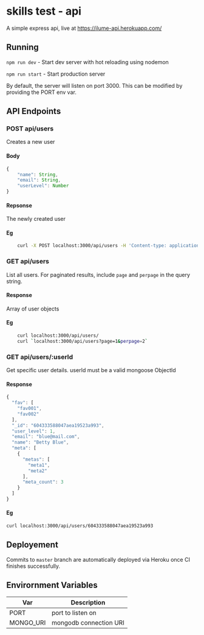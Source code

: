# skills test - api

A simple express api, live at https://ilume-api.herokuapp.com/

## Running

`npm run dev` - Start dev server with hot reloading using nodemon

`npm run start` - Start production server

By default, the server will listen on port 3000. This can be modified by providing the PORT env var.

## API Endpoints

### POST api/users

Creates a new user

#### Body

```js
{
    "name": String,
    "email": String,
    "userLevel": Number
}
```

#### Repsonse

The newly created user

#### Eg

```sh
    curl -X POST localhost:3000/api/users -H 'Content-type: application/json' -d '{"name": "jason", "email":"test@test.com", "userLevel": 1 }'
```

### GET api/users

List all users. For paginated results, include `page` and `perpage` in the query string.

#### Response

Array of user objects

#### Eg

```sh
    curl localhost:3000/api/users/
    curl `localhost:3000/api/users?page=1&perpage=2`
```

### GET api/users/:userId

Get specific user details. userId must be a valid mongoose ObjectId

#### Response

```js
{
  "fav": [
    "fav001",
    "fav002"
  ],
  "_id": "604333588047aea19523a993",
  "user_level": 1,
  "email": "blue@mail.com",
  "name": "Betty Blue",
  "meta": [
    {
      "metas": [
        "meta1",
        "meta2"
      ],
      "meta_count": 3
    }
  ]
}
```

#### Eg

```sh
curl localhost:3000/api/users/604333588047aea19523a993
```

## Deployement

Commits to `master` branch are automatically deployed via Heroku once CI finishes successfully.

## Envirornment Variables

| Var       | Description            |
| --------- | ---------------------- |
| PORT      | port to listen on      |
| MONGO_URI | mongodb connection URI |
